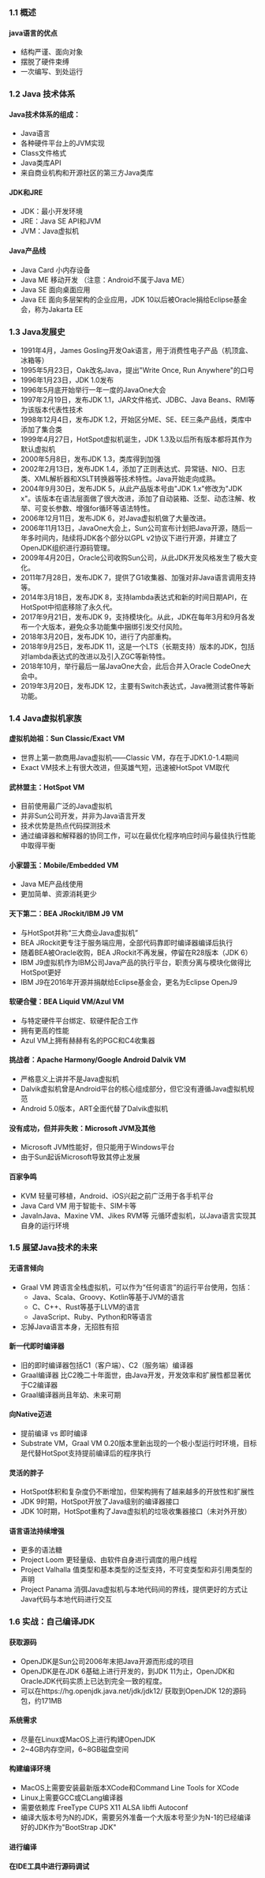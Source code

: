 ### 1.1 概述

#### java语言的优点

- 结构严谨、面向对象
- 摆脱了硬件束缚
- 一次编写、到处运行

### 1.2 Java 技术体系

#### Java技术体系的组成：

- Java语言
- 各种硬件平台上的JVM实现
- Class文件格式
- Java类库API
- 来自商业机构和开源社区的第三方Java类库

#### JDK和JRE

- JDK：最小开发环境
- JRE：Java SE API和JVM
- JVM：Java虚拟机

#### Java产品线

- Java Card 小内存设备
- Java ME 移动开发 （注意：Android不属于Java ME）
- Java SE 面向桌面应用
- Java EE 面向多层架构的企业应用，JDK 10以后被Oracle捐给Eclipse基金会，称为Jakarta EE

### 1.3 Java发展史

- 1991年4月，James Gosling开发Oak语言，用于消费性电子产品（机顶盒、冰箱等）
- 1995年5月23日，Oak改名Java，提出"Write Once, Run Anywhere"的口号
- 1996年1月23日，JDK 1.0发布
- 1996年5月底开始举行一年一度的JavaOne大会
- 1997年2月19日，发布JDK 1.1，JAR文件格式、JDBC、Java Beans、RMI等为该版本代表性技术
- 1998年12月4日，发布JDK 1.2，开始区分ME、SE、EE三条产品线，类库中添加了集合类
- 1999年4月27日，HotSpot虚拟机诞生，JDK 1.3及以后所有版本都将其作为默认虚拟机
- 2000年5月8日，发布JDK 1.3，类库得到加强
- 2002年2月13日，发布JDK 1.4，添加了正则表达式、异常链、NIO、日志类、XML解析器和XSLT转换器等技术特性。Java开始走向成熟。
- 2004年9月30日，发布JDK 5，从此产品版本号由"JDK 1.x"修改为"JDK x"。该版本在语法层面做了很大改进，添加了自动装箱、泛型、动态注解、枚举、可变长参数、增强for循环等语法特性。
- 2006年12月11日，发布JDK 6，对Java虚拟机做了大量改进。
- 2006年11月13日，JavaOne大会上，Sun公司宣布计划把Java开源，随后一年多时间内，陆续将JDK各个部分以GPL v2协议下进行开源，并建立了OpenJDK组织进行源码管理。
- 2009年4月20日，Oracle公司收购Sun公司，从此JDK开发风格发生了极大变化。
- 2011年7月28日，发布JDK 7，提供了G1收集器、加强对非Java语言调用支持等。
- 2014年3月18日，发布JDK 8，支持lambda表达式和新的时间日期API，在HotSpot中彻底移除了永久代。
- 2017年9月21日，发布JDK 9，支持模块化。从此，JDK在每年3月和9月各发布一个大版本，避免众多功能集中捆绑引发交付风险。
- 2018年3月20日，发布JDK 10，进行了内部重构。
- 2018年9月25日，发布JDK 11，这是一个LTS（长期支持）版本的JDK，包括对lambda表达式的改进以及引入ZGC等新特性。
- 2018年10月，举行最后一届JavaOne大会，此后合并入Oracle CodeOne大会中。
- 2019年3月20日，发布JDK 12，主要有Switch表达式，Java微测试套件等新功能。

### 1.4 Java虚拟机家族

#### 虚拟机始祖：Sun Classic/Exact VM

- 世界上第一款商用Java虚拟机——Classic VM，存在于JDK1.0-1.4期间
- Exact VM技术上有很大改进，但英雄气短，迅速被HotSpot VM取代

#### 武林盟主：HotSpot VM

- 目前使用最广泛的Java虚拟机
- 并非Sun公司开发，并非为Java语言开发
- 技术优势是热点代码探测技术
- 通过编译器和解释器的协同工作，可以在最优化程序响应时间与最佳执行性能中取得平衡

#### 小家碧玉：Mobile/Embedded VM

- Java ME产品线使用
- 更加简单、资源消耗更少

#### 天下第二：BEA JRockit/IBM J9 VM

- 与HotSpot并称“三大商业Java虚拟机”
- BEA JRockit更专注于服务端应用，全部代码靠即时编译器编译后执行
- 随着BEA被Oracle收购，BEA JRockit不再发展，停留在R28版本（JDK 6）
- IBM J9虚拟机作为IBM公司Java产品的执行平台，职责分离与模块化做得比HotSpot更好
- IBM J9在2016年开源并捐献给Eclipse基金会，更名为Eclipse OpenJ9

#### 软硬合璧：BEA Liquid VM/Azul VM

- 与特定硬件平台绑定、软硬件配合工作
- 拥有更高的性能
- Azul VM上拥有赫赫有名的PGC和C4收集器

#### 挑战者：Apache Harmony/Google Android Dalvik VM

- 严格意义上讲并不是Java虚拟机
- Dalvik虚拟机曾是Android平台的核心组成部分，但它没有遵循Java虚拟机规范
- Android 5.0版本，ART全面代替了Dalvik虚拟机

#### 没有成功，但并非失败：Microsoft JVM及其他

- Microsoft JVM性能好，但只能用于Windows平台
- 由于Sun起诉Microsoft导致其停止发展

#### 百家争鸣

- KVM 轻量可移植，Android、iOS兴起之前广泛用于各手机平台
- Java Card VM 用于智能卡、SIM卡等
- JavaInJava、Maxine VM、Jikes RVM等 元循环虚拟机，以Java语言实现其自身的运行环境

### 1.5 展望Java技术的未来

#### 无语言倾向

- Graal VM 跨语言全栈虚拟机，可以作为“任何语言”的运行平台使用，包括：
    - Java、Scala、Groovy、Kotlin等基于JVM的语言
    - C、C++、Rust等基于LLVM的语言
    - JavaScript、Ruby、Python和R等语言
- 忘掉Java语言本身，无招胜有招

#### 新一代即时编译器

- 旧的即时编译器包括C1（客户端）、C2（服务端）编译器
- Graal编译器 比C2晚二十年面世，由Java开发，开发效率和扩展性都显著优于C2编译器
- Graal编译器尚且年幼、未来可期

#### 向Native迈进

- 提前编译 vs 即时编译
- Substrate VM，Graal VM 0.20版本里新出现的一个极小型运行时环境，目标是代替HotSpot支持提前编译后的程序执行

#### 灵活的胖子

- HotSpot体积和复杂度仍不断增加，但架构拥有了越来越多的开放性和扩展性
- JDK 9时期，HotSpot开放了Java级别的编译器接口
- JDK 10时期，HotSpot重构了Java虚拟机的垃圾收集器接口（未对外开放）

#### 语言语法持续增强

- 更多的语法糖
- Project Loom 更轻量级、由软件自身进行调度的用户线程
- Project Valhalla 值类型和基本类型的泛型支持，不可变类型和非引用类型的声明
- Project Panama 消弭Java虚拟机与本地代码间的界线，提供更好的方式让Java代码与本地代码进行交互

### 1.6 实战：自己编译JDK

#### 获取源码

- OpenJDK是Sun公司2006年末把Java开源而形成的项目
- OpenJDK是在JDK 6基础上进行开发的，到JDK 11为止，OpenJDK和OracleJDK代码实质上已达到完全一致的程度。
- 可以在https://hg.openjdk.java.net/jdk/jdk12/ 获取到OpenJDK 12的源码包，约171MB
 
#### 系统需求

- 尽量在Linux或MacOS上进行构建OpenJDK
- 2~4GB内存空间，6~8GB磁盘空间

#### 构建编译环境

- MacOS上需要安装最新版本XCode和Command Line Tools for XCode
- Linux上需要GCC或CLang编译器
- 需要依赖库 FreeType CUPS X11 ALSA libffi Autoconf
- 编译大版本号为N的JDK，需要另外准备一个大版本号至少为N-1的已经编译好的JDK作为"BootStrap JDK"

#### 进行编译
#### 在IDE工具中进行源码调试